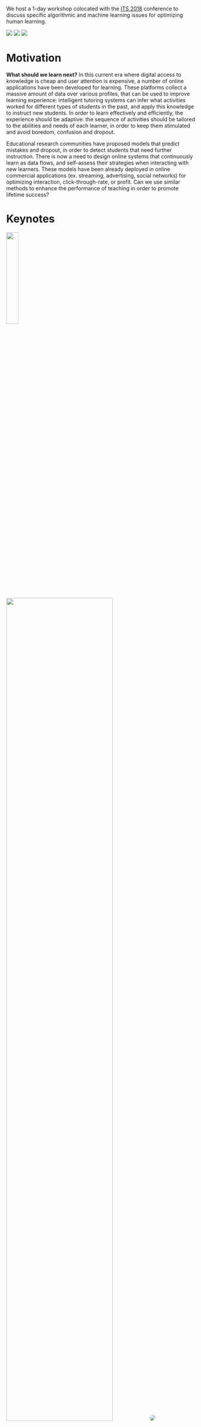 We host a 1-day workshop colocated with the [ITS 2018](http://its2018.its-conferences.com) conference to discuss specific algorithmic and machine learning issues for optimizing human learning.

<div id="logos" class="responsive">
    <a href="https://aip.riken.jp"><img src="/static/img/aip.png" /></a>
    <a href="https://team.inria.fr/sequel/"><img src="/static/img/inria.jpg" /></a>
    <a href="http://www.centralesupelec.fr/en"><img src="/static/img/cs.png" /></a>
</div>

# Motivation

**What should we learn next?** In this current era where digital access to knowledge is cheap and user attention is expensive, a number of online applications have been developed for learning. These platforms collect a massive amount of data over various profiles, that can be used to improve learning experience: intelligent tutoring systems can infer what activities worked for different types of students in the past, and apply this knowledge to instruct new students. In order to learn effectively and efficiently, the experience should be adaptive: the sequence of activities should be tailored to the abilities and needs of each learner, in order to keep them stimulated and avoid boredom, confusion and dropout.

Educational research communities have proposed models that predict mistakes and dropout, in order to detect students that need further instruction. There is now a need to design online systems that continuously learn as data flows, and self-assess their strategies when interacting with new learners. These models have been already deployed in online commercial applications (ex. streaming, advertising, social networks) for optimizing interaction, click-through-rate, or profit. Can we use similar methods to enhance the performance of teaching in order to promote lifetime success?

# Keynotes

<div class="responsive">
    <div class="keynote">
        <img width="25%" style="margin-right: 0.5em" src="/static/img/duo.png" />
        <img width="75%" src="/static/img/duolingo.png" />
        <img style="border-radius: 50%" src="/static/img/masato.png">
        <p style="flex-basis: 100%"><a href="http://masatohagiwara.net">Masato Hagiwara</a></p>
        <p style="margin: 0"><strong>Optimizing<br />Human Language<br />Learning</strong></p>
    </div>
    <div class="keynote">
        <h2 style="margin-bottom: 0">Carnegie Mellon University</h2>
        <img style="border-radius: 50%;" src="/static/img/shayan.jpg">
        <p><a href="http://www.cs.cmu.edu/~shayand/">Shayan Doroudi</a></p>
        <p style="margin: 0"><strong>Where's the Reward? A Review of Reinforcement Learning for Instructional Sequencing</strong></p>
    </div>
</div>

# Program

Tuesday 12 June 2018

Proceedings are available [on this page](/proceedings/vol-1/).

| Time     | Event
|----------|---------------------------------------------------------------
| 8:45 AM  | Welcome and Introduction
| 9:00 AM  | Keynote: [Optimizing Human Language Learning](/proceedings/vol-1/paper-01.pdf)<br />*Masato Hagiwara, [Duolingo](https://www.duolingo.com)*
| 10:00 AM | [An Adaptive Tutor to Promote Learners' Skills Acquisition during Procedural Learning](/proceedings/vol-1/paper-05.pdf)<br />*Joanna Taoum, Anaïs Raison, Elisabetta Bevacqua, Ronan Querrec*
| 10:30 AM | Coffee Break
| 11:00 AM | [SARLR: Self-adaptive Recommendation of Learning Resources](/proceedings/vol-1/paper-04.pdf)<br />*Liping Liu, Wenjun Wu, Jiankun Huang*
| 11:30 AM | Open Discussion
| 12:00 AM | Lunch Break
| 1:30 PM | Keynote: [Where's the Reward? A Review of Reinforcement Learning for Instructional Sequencing](/proceedings/vol-1/paper-02.pdf)<br />*Shayan Doroudi, Carnegie Mellon University*
| 2:30 PM | [Optimizing Recommendation in Collaborative E-Learning by Exploring DBpedia and Association Rules](/proceedings/vol-1/paper-06.pdf)<br />*Samia Beldjoudi, Hassina Seridi*
| 3:00 PM | Coffee Break
| 3:30 PM | Tutorial: [Knowledge Tracing Machines: towards an unification of DKT, IRT & PFA](/proceedings/vol-1/paper-03.pdf)<br />*Jill-Jênn Vie, RIKEN AIP*
| 4:30 PM | Closing Discussion
| 5:00 PM | End of Workshop

# Registration

**Optimizing Human Learning** is denoted by **W6** on the [registration page](http://its2018.its-conferences.com/registration/).

# Venue

The Optimizing Human Learning workshop will be held at:

University du Québec à Montréal (UQAM)  
[Pavillon Sherbrooke](https://carte.uqam.ca/#pavillon/sh)  
200 rue Sherbrooke Ouest  
H2X 3P2  

# Important Dates

April 9 – [AoE](https://www.timeanddate.com/time/zones/aoe)

:   Deadline for [paper submissions](https://easychair.org/cfp/WeASeL2018)

April 16

:   Notification for acceptance

May 7 – [PST](https://www.timeanddate.com/time/zones/pdt)

:   End of early bird [registration](http://its2018.its-conferences.com/registration/) rates for ITS 2018

May 11 – [PST](https://www.timeanddate.com/time/zones/pdt)

:   End of early bird [registration](http://its2018.its-conferences.com/registration/) rates for Optimizing Human Learning  
Camera-ready version due

June 12

:   Optimizing Human Learning Workshop

# Call for Papers

Short papers

:    Between 2 and 3 pages

Full papers

:    Between 4 and 6 pages

Submissions can be made through [EasyChair](https://easychair.org/conferences/?conf=weasel2018) and should follow the [LNCS format](http://www.springer.com/fr/computer-science/lncs/conference-proceedings-guidelines).

# Workshop Topics

- How to put the student in optimal conditions to learn? e.g. incentives, companion agents, etc.
- When optimizing human learning, which metrics should be optimized?
    - The progress of the learner?
    - The diversity or coverage of the proposed activities?
    - Can a learning platform be solely based on addiction, maximizing interaction?
- What kinds of activities give enough choice and control to the learner to benefit their learning (adaptability vs. adaptivity)?
- Do we want to enhance social interaction between learners?
- What feedback should be shown to the learner in order to allow reflective learning? e.g. visualization, learning map, score, etc. (Should a system provide a fake feedback in order to encourage the student more?)
- What student parameters are relevant? e.g. personality traits, mood, context (is the learner in class or at home?), etc.
- What explicit and implicit feedbacks does the learner provide during the interaction?
- What models of learning are relevant? E.g. cognitive models, modeling forgetting in spaced repetition.
- What specific challenges from the ML point of view are we facing with these data?
- Do we have enough datasets? What kinds of datasets are missing?

# Datasets

- Duolingo
    - [Shared Task on Second Language Acquisition Modeling (SLAM)](http://sharedtask.duolingo.com)
    - [Half-Life Regression](https://github.com/duolingo/halflife-regression)
- Mnemosyne
    - [3GB Dataset](https://archive.org/details/20140127MnemosynelogsAll.db)
    - [Leitner Queue Network](https://github.com/rddy/leitnerq)
- ASSISTments
    - [2009–2015](https://sites.google.com/site/assistmentsdata/home/assistment-2009-2010-data)
    - [2017 Longitudinal Data Mining Competition](https://sites.google.com/view/assistmentsdatamining)
- [PLSC DataShop](http://pslcdatashop.web.cmu.edu)
    - [KDD Cup 2010](https://pslcdatashop.web.cmu.edu/KDDCup/downloads.jsp)

# Organizers

Contact us: [weasel2018@easychair.org](mailto:weasel2018@easychair.org).

## Workshop Chairs

[Fabrice Popineau](http://semantic.supelec.fr/popineau/), CentraleSupélec & LRI, France  
[Michal Valko](http://researchers.lille.inria.fr/~valko/hp/), Inria Lille, France  
[Jill-Jênn Vie](https://jilljenn.github.io), RIKEN AIP, Japan

## Program Committee

Fabrice Popineau, CentraleSupélec & LRI, France  
Arnaud Riegert, Didask, France  
Julien Seznec, lelivrescolaire.fr, France  
Michal Valko, Inria Lille, France  
Jill-Jênn Vie, RIKEN AIP, Japan
